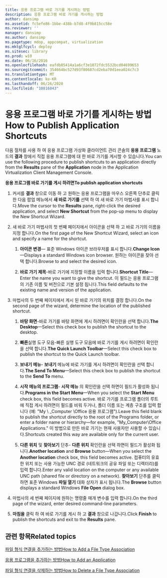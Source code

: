 ```yaml
---
title: 응용 프로그램 바로 가기를 게시하는 방법
description: 응용 프로그램 바로 가기를 게시하는 방법
author: dansimp
ms.assetid: fc5efe86-1bbe-438b-b7d8-4f9b815cc58e
ms.reviewer: ''
manager: dansimp
ms.author: dansimp
ms.pagetype: mdop, appcompat, virtualization
ms.mktglfcycl: deploy
ms.sitesec: library
ms.prod: w10
ms.date: 06/16/2016
ms.openlocfilehash: eafdb85414a1a6cf3e1072fdc5532bcd04699653
ms.sourcegitcommit: 354664bc527d93f80687cd2eba70d1eea024c7c3
ms.translationtype: MT
ms.contentlocale: ko-KR
ms.lasthandoff: 06/26/2020
ms.locfileid: "10816843"
---
```

# <span data-ttu-id="2bca3-103">응용 프로그램 바로 가기를 게시하는 방법</span><span class="sxs-lookup"><span data-stu-id="2bca3-103">How to Publish Application Shortcuts</span></span>


<span data-ttu-id="2bca3-104">다음 절차를 사용 하 여 응용 프로그램 가상화 클라이언트 관리 콘솔의 **응용 프로그램** 노드의 **결과** 창에서 직접 응용 프로그램에 대 한 바로 가기를 게시할 수 있습니다.</span><span class="sxs-lookup"><span data-stu-id="2bca3-104">You can use the following procedure to publish shortcuts to an application directly from the **Results** pane of the **Application** node in the Application Virtualization Client Management Console.</span></span>

**<span data-ttu-id="2bca3-105">응용 프로그램 바로 가기를 게시 하려면</span><span class="sxs-lookup"><span data-stu-id="2bca3-105">To publish application shortcuts</span></span>**

1.  <span data-ttu-id="2bca3-106">커서를 **결과** 창으로 이동 하 고 원하는 응용 프로그램을 마우스 오른쪽 단추로 클릭 한 다음 팝업 메뉴에서 **새 바로 가기를** 선택 하 여 새 바로 가기 마법사를 표시 합니다.</span><span class="sxs-lookup"><span data-stu-id="2bca3-106">Move the cursor to the **Results** pane, right-click the desired application, and select **New Shortcut** from the pop-up menu to display the New Shortcut Wizard.</span></span>

2.  <span data-ttu-id="2bca3-107">새 바로 가기 마법사의 첫 번째 페이지에서 아이콘을 선택 하 고 바로 가기의 이름을 지정 합니다.</span><span class="sxs-lookup"><span data-stu-id="2bca3-107">On the first page of the New Shortcut Wizard, select an icon and specify a name for the shortcut.</span></span>

    1.  <span data-ttu-id="2bca3-108">**아이콘 변경**— 표준 Windows 아이콘 브라우저를 표시 합니다.</span><span class="sxs-lookup"><span data-stu-id="2bca3-108">**Change Icon**—Displays a standard Windows icon browser.</span></span> <span data-ttu-id="2bca3-109">원하는 아이콘을 찾아 선택 합니다.</span><span class="sxs-lookup"><span data-stu-id="2bca3-109">Browse to and select the desired icon.</span></span>

    2.  <span data-ttu-id="2bca3-110">**바로 가기 제목**-바로 가기에 지정할 이름을 입력 합니다.</span><span class="sxs-lookup"><span data-stu-id="2bca3-110">**Shortcut Title**—Enter the name you want to give the shortcut.</span></span> <span data-ttu-id="2bca3-111">이 필드는 응용 프로그램의 기존 이름 및 버전으로 기본 설정 됩니다.</span><span class="sxs-lookup"><span data-stu-id="2bca3-111">This field defaults to the existing name and version of the application.</span></span>

3.  <span data-ttu-id="2bca3-112">마법사의 두 번째 페이지에서 게시 된 바로 가기의 위치를 결정 합니다.</span><span class="sxs-lookup"><span data-stu-id="2bca3-112">On the second page of the wizard, determine the location of the published shortcut.</span></span>

    1.  <span data-ttu-id="2bca3-113">**바탕 화면**-바로 가기를 바탕 화면에 게시 하려면이 확인란을 선택 합니다.</span><span class="sxs-lookup"><span data-stu-id="2bca3-113">**The Desktop**—Select this check box to publish the shortcut to the desktop.</span></span>

    2.  <span data-ttu-id="2bca3-114">**빠른**실행 도구 모음-빠른 실행 도구 모음에 바로 가기를 게시 하려면이 확인란을 선택 합니다.</span><span class="sxs-lookup"><span data-stu-id="2bca3-114">**The Quick Launch Toolbar**—Select this check box to publish the shortcut to the Quick Launch toolbar.</span></span>

    3.  <span data-ttu-id="2bca3-115">**보내기 메뉴**- **보내기** 메뉴에 바로 가기를 게시 하려면이 확인란을 선택 합니다.</span><span class="sxs-lookup"><span data-stu-id="2bca3-115">**The Send To Menu**—Select this check box to publish the shortcut to the **Send To** menu.</span></span>

    4.  <span data-ttu-id="2bca3-116">**시작 메뉴의 프로그램**- **시작 메뉴** 의 확인란을 선택 하면이 필드가 활성화 됩니다.</span><span class="sxs-lookup"><span data-stu-id="2bca3-116">**Programs in the Start Menu**—When you select the **Start Menu** check box, this field becomes active.</span></span> <span data-ttu-id="2bca3-117">바로 가기를 프로그램 폴더의 루트에 직접 게시 하려면이 필드를 비워 두거나, 폴더 이름 또는 계층 구조를 입력 합니다 (예: "My \ _Computer \\Office 응용 프로그램").</span><span class="sxs-lookup"><span data-stu-id="2bca3-117">Leave this field blank to publish the shortcut directly to the root of the Programs folder, or enter a folder name or hierarchy—for example, "My\_Computer\\Office Applications."</span></span> <span data-ttu-id="2bca3-118">이 방법으로 만든 바로 가기는 현재 사용자만 사용할 수 있습니다.</span><span class="sxs-lookup"><span data-stu-id="2bca3-118">Shortcuts created this way are available only for the current user.</span></span>

    5.  <span data-ttu-id="2bca3-119">**다른 위치** 및 **찾아보기** 단추- **다른 위치** 확인란을 선택 하면이 필드가 활성화 됩니다.</span><span class="sxs-lookup"><span data-stu-id="2bca3-119">**Another location** and **Browse** button—When you select the **Another location** check box, this field becomes active.</span></span> <span data-ttu-id="2bca3-120">컴퓨터의 유효한 위치 또는 사용 가능한 UNC 경로 (네트워크의 공유 파일 또는 디렉터리)를 입력 합니다.</span><span class="sxs-lookup"><span data-stu-id="2bca3-120">Enter any valid location on the computer or any available UNC path (shared file or directory on a network).</span></span> <span data-ttu-id="2bca3-121">**찾아보기** 단추를 클릭 하면 표준 Windows **파일 열기** 대화 상자가 표시 됩니다.</span><span class="sxs-lookup"><span data-stu-id="2bca3-121">The **Browse** button displays a standard Windows **File Open** dialog box.</span></span>

4.  <span data-ttu-id="2bca3-122">마법사의 세 번째 페이지에 원하는 명령줄 매개 변수를 입력 합니다.</span><span class="sxs-lookup"><span data-stu-id="2bca3-122">On the third page of the wizard, enter desired command-line parameters.</span></span>

5.  <span data-ttu-id="2bca3-123">**마침을** 클릭 하 여 바로 가기를 게시 하 고 **결과** 창으로 나갑니다.</span><span class="sxs-lookup"><span data-stu-id="2bca3-123">Click **Finish** to publish the shortcuts and exit to the **Results** pane.</span></span>

## <span data-ttu-id="2bca3-124">관련 항목</span><span class="sxs-lookup"><span data-stu-id="2bca3-124">Related topics</span></span>


[<span data-ttu-id="2bca3-125">파일 형식 연결을 추가하는 방법</span><span class="sxs-lookup"><span data-stu-id="2bca3-125">How to Add a File Type Association</span></span>](how-to-add-a-file-type-association.md)

[<span data-ttu-id="2bca3-126">응용 프로그램을 추가하는 방법</span><span class="sxs-lookup"><span data-stu-id="2bca3-126">How to Add an Application</span></span>](how-to-add-an-application.md)

[<span data-ttu-id="2bca3-127">파일 형식 연결을 삭제하는 방법</span><span class="sxs-lookup"><span data-stu-id="2bca3-127">How to Delete a File Type Association</span></span>](how-to-delete-a-file-type-association.md)

 

 






